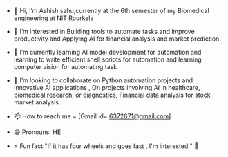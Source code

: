 - 👋 Hi, I’m Ashish sahu,currently at the 6th semester of my Biomedical engineering  at NIT Rourkela
- 👀 I’m interested  in Building tools to automate  tasks  and improve  productivity and  Applying AI for financial analysis and  market prediction.
- 🌱 I’m currently learning  AI model development for automation  and learning to write  efficient shell scripts  for automation and learning  computer vision for automating task

- 💞️ I’m looking to collaborate on Python automation projects and innovative  AI applications , On projects involving AI in healthcare, biomedical research, or diagnostics, Financial data analysis for stock  market analysis.


- 📫 How to reach me  = [Gmail id= 6372671@gmail.com] 
- 😄 Pronouns: HE
- ⚡ Fun fact:"If it has four wheels and goes fast , I'm interested!"  🚗

<!---
Ashish-s2/Ashish-s2 is a ✨ special ✨  repository  because its `README.md`  (this file) appears on your GitHub profile.
You can click the Preview link to take a look at your changes.
--->
